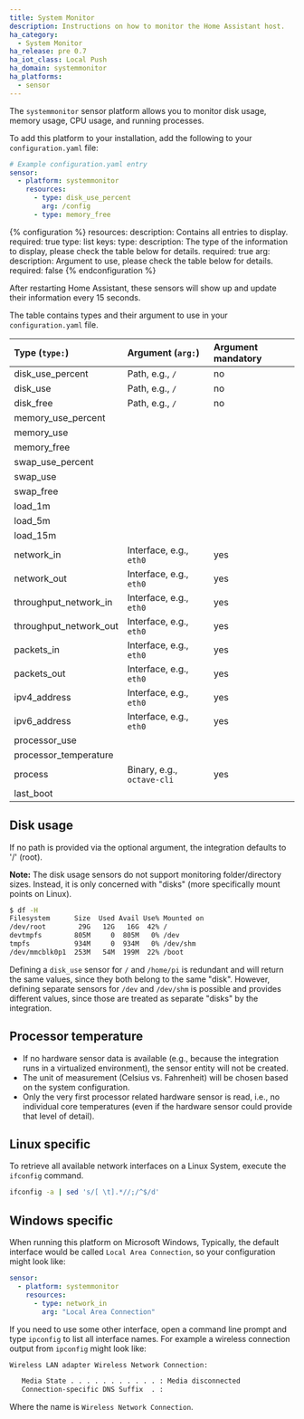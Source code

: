 ```yaml
---
title: System Monitor
description: Instructions on how to monitor the Home Assistant host.
ha_category:
  - System Monitor
ha_release: pre 0.7
ha_iot_class: Local Push
ha_domain: systemmonitor
ha_platforms:
  - sensor
---
```


The `systemmonitor` sensor platform allows you to monitor disk usage,
memory usage, CPU usage, and running processes.

To add this platform to your installation,
add the following to your `configuration.yaml` file:

```yaml
# Example configuration.yaml entry
sensor:
  - platform: systemmonitor
    resources:
      - type: disk_use_percent
        arg: /config
      - type: memory_free
```

{% configuration %}
resources:
  description: Contains all entries to display.
  required: true
  type: list
  keys:
    type:
      description: The type of the information to display, please check the table below for details.
      required: true
    arg:
      description: Argument to use, please check the table below for details.
      required: false
{% endconfiguration %}

After restarting Home Assistant, these sensors will show up and update their
information every 15 seconds.

The table contains types and their argument to use in your `configuration.yaml`
file.

| Type (`type:`)         | Argument (`arg:`)         | Argument mandatory        |
| :--------------------- |:--------------------------|:--------------------------|
| disk_use_percent       | Path, e.g., `/`           | no                        |
| disk_use               | Path, e.g., `/`           | no                        |
| disk_free              | Path, e.g., `/`           | no                        |
| memory_use_percent     |                           |                           |
| memory_use             |                           |                           |
| memory_free            |                           |                           |
| swap_use_percent       |                           |                           |
| swap_use               |                           |                           |
| swap_free              |                           |                           |
| load_1m                |                           |                           |
| load_5m                |                           |                           |
| load_15m               |                           |                           |
| network_in             | Interface, e.g., `eth0`   | yes                       |
| network_out            | Interface, e.g., `eth0`   | yes                       |
| throughput_network_in  | Interface, e.g., `eth0`   | yes                       |
| throughput_network_out | Interface, e.g., `eth0`   | yes                       |
| packets_in             | Interface, e.g., `eth0`   | yes                       |
| packets_out            | Interface, e.g., `eth0`   | yes                       |
| ipv4_address           | Interface, e.g., `eth0`   | yes                       |
| ipv6_address           | Interface, e.g., `eth0`   | yes                       |
| processor_use          |                           |                           |
| processor_temperature  |                           |                           |
| process                | Binary, e.g., `octave-cli` | yes                       |
| last_boot              |                           |                           |

## Disk usage

If no path is provided via the optional argument, the integration defaults to '/' (root).

**Note:** The disk usage sensors do not support monitoring folder/directory sizes. Instead, it is only concerned with "disks" (more specifically mount points on Linux).

```bash
$ df -H
Filesystem      Size  Used Avail Use% Mounted on
/dev/root        29G   12G   16G  42% /
devtmpfs        805M     0  805M   0% /dev
tmpfs           934M     0  934M   0% /dev/shm
/dev/mmcblk0p1  253M   54M  199M  22% /boot
```

Defining a `disk_use` sensor for `/` and `/home/pi` is redundant and will return the same values, since they both belong to the same "disk". However, defining separate sensors for `/dev` and `/dev/shm` is possible and provides different values, since those are treated as separate "disks" by the integration.

## Processor temperature

- If no hardware sensor data is available (e.g., because the integration runs in a virtualized environment), the sensor entity will not be created.
- The unit of measurement (Celsius vs. Fahrenheit) will be chosen based on the system configuration.
- Only the very first processor related hardware sensor is read, i.e., no individual core temperatures (even if the hardware sensor could provide that level of detail).

## Linux specific

To retrieve all available network interfaces on a Linux System, execute the
`ifconfig` command.

```bash
ifconfig -a | sed 's/[ \t].*//;/^$/d'
```

## Windows specific

When running this platform on Microsoft Windows, Typically,
the default interface would be called `Local Area Connection`,
so your configuration might look like:

```yaml
sensor:
  - platform: systemmonitor
    resources:
      - type: network_in
        arg: "Local Area Connection"
```

If you need to use some other interface, open a command line prompt and type `ipconfig` to list all interface names. For example a wireless connection output from `ipconfig` might look like:

```bash
Wireless LAN adapter Wireless Network Connection:

   Media State . . . . . . . . . . . : Media disconnected
   Connection-specific DNS Suffix  . :
```

Where the name is `Wireless Network Connection`.
